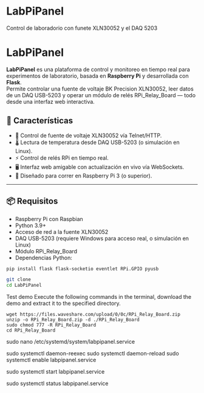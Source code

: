# LabPiPanel
 Control de laboradorio con funete XLN30052 y el DAQ 5203

# LabPiPanel

**LabPiPanel** es una plataforma de control y monitoreo en tiempo real para experimentos de laboratorio, basada en **Raspberry Pi** y desarrollada con **Flask**.  
Permite controlar una fuente de voltaje BK Precision XLN30052, leer datos de un DAQ USB-5203 y operar un módulo de relés RPi_Relay_Board — todo desde una interfaz web interactiva.

## 🚀 Características

- 🔌 Control de fuente de voltaje XLN30052 vía Telnet/HTTP.
- 🌡 Lectura de temperatura desde DAQ USB-5203 (o simulación en Linux).
- ⚡ Control de relés RPi en tiempo real.
- 🖥 Interfaz web amigable con actualización en vivo vía WebSockets.
- 🍓 Diseñado para correr en Raspberry Pi 3 (o superior).

---

## 📦 Requisitos

- Raspberry Pi con Raspbian
- Python 3.9+
- Acceso de red a la fuente XLN30052
- DAQ USB-5203 (requiere Windows para acceso real, o simulación en Linux)
- Módulo RPi_Relay_Board
- Dependencias Python:

```bash
pip install flask flask-socketio eventlet RPi.GPIO pyusb
```

```bash
git clone 
cd LabPiPanel
```

Test demo
Execute the following commands in the terminal, download the demo and extract it to the specified directory.
```
wget https://files.waveshare.com/upload/0/0c/RPi_Relay_Board.zip
unzip -o RPi_Relay_Board.zip -d ./RPi_Relay_Board
sudo chmod 777 -R RPi_Relay_Board
cd RPi_Relay_Board
```


sudo nano /etc/systemd/system/labpipanel.service


sudo systemctl daemon-reexec
sudo systemctl daemon-reload
sudo systemctl enable labpipanel.service


sudo systemctl start labpipanel.service


sudo systemctl status labpipanel.service
